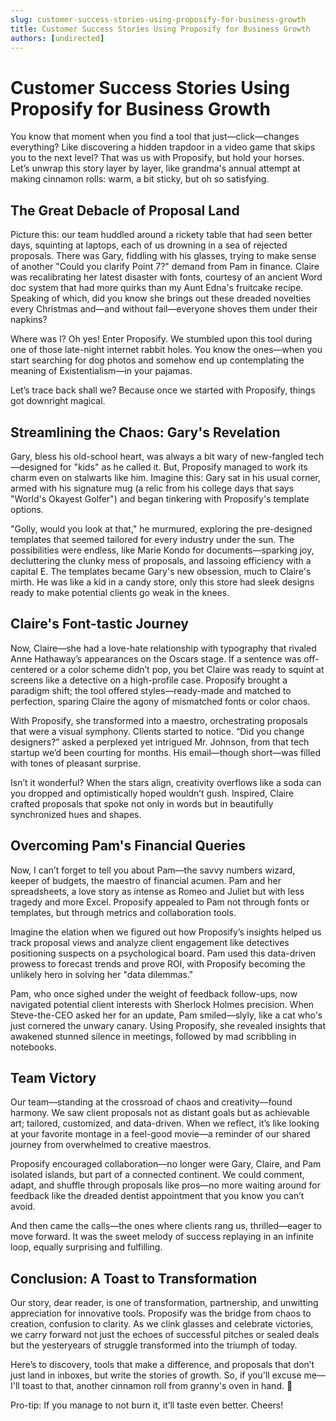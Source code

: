 ```yaml
---
slug: customer-success-stories-using-proposify-for-business-growth
title: Customer Success Stories Using Proposify for Business Growth
authors: [undirected]
---
```



# Customer Success Stories Using Proposify for Business Growth

You know that moment when you find a tool that just—click—changes everything? Like discovering a hidden trapdoor in a video game that skips you to the next level? That was us with Proposify, but hold your horses. Let’s unwrap this story layer by layer, like grandma's annual attempt at making cinnamon rolls: warm, a bit sticky, but oh so satisfying.

## The Great Debacle of Proposal Land

Picture this: our team huddled around a rickety table that had seen better days, squinting at laptops, each of us drowning in a sea of rejected proposals. There was Gary, fiddling with his glasses, trying to make sense of another "Could you clarify Point 7?" demand from Pam in finance. Claire was recalibrating her latest disaster with fonts, courtesy of an ancient Word doc system that had more quirks than my Aunt Edna's fruitcake recipe. Speaking of which, did you know she brings out these dreaded novelties every Christmas and—and without fail—everyone shoves them under their napkins?

Where was I? Oh yes! Enter Proposify. We stumbled upon this tool during one of those late-night internet rabbit holes. You know the ones—when you start searching for dog photos and somehow end up contemplating the meaning of Existentialism—in your pajamas.

Let’s trace back shall we? Because once we started with Proposify, things got downright magical.

## Streamlining the Chaos: Gary's Revelation

Gary, bless his old-school heart, was always a bit wary of new-fangled tech—designed for "kids" as he called it. But, Proposify managed to work its charm even on stalwarts like him. Imagine this: Gary sat in his usual corner, armed with his signature mug (a relic from his college days that says "World's Okayest Golfer") and began tinkering with Proposify's template options.

"Golly, would you look at that," he murmured, exploring the pre-designed templates that seemed tailored for every industry under the sun. The possibilities were endless, like Marie Kondo for documents—sparking joy, decluttering the clunky mess of proposals, and lassoing efficiency with a capital E. The templates became Gary's new obsession, much to Claire's mirth. He was like a kid in a candy store, only this store had sleek designs ready to make potential clients go weak in the knees.

## Claire's Font-tastic Journey

Now, Claire—she had a love-hate relationship with typography that rivaled Anne Hathaway’s appearances on the Oscars stage. If a sentence was off-centered or a color scheme didn’t pop, you bet Claire was ready to squint at screens like a detective on a high-profile case. Proposify brought a paradigm shift; the tool offered styles—ready-made and matched to perfection, sparing Claire the agony of mismatched fonts or color chaos. 

With Proposify, she transformed into a maestro, orchestrating proposals that were a visual symphony. Clients started to notice. “Did you change designers?” asked a perplexed yet intrigued Mr. Johnson, from that tech startup we’d been courting for months. His email—though short—was filled with tones of pleasant surprise.

Isn’t it wonderful? When the stars align, creativity overflows like a soda can you dropped and optimistically hoped wouldn’t gush. Inspired, Claire crafted proposals that spoke not only in words but in beautifully synchronized hues and shapes. 

## Overcoming Pam's Financial Queries

Now, I can’t forget to tell you about Pam—the savvy numbers wizard, keeper of budgets, the maestro of financial acumen. Pam and her spreadsheets, a love story as intense as Romeo and Juliet but with less tragedy and more Excel. Proposify appealed to Pam not through fonts or templates, but through metrics and collaboration tools.

Imagine the elation when we figured out how Proposify’s insights helped us track proposal views and analyze client engagement like detectives positioning suspects on a psychological board. Pam used this data-driven prowess to forecast trends and prove ROI, with Proposify becoming the unlikely hero in solving her "data dilemmas."

Pam, who once sighed under the weight of feedback follow-ups, now navigated potential client interests with Sherlock Holmes precision. When Steve-the-CEO asked her for an update, Pam smiled—slyly, like a cat who's just cornered the unwary canary. Using Proposify, she revealed insights that awakened stunned silence in meetings, followed by mad scribbling in notebooks.

## Team Victory

Our team—standing at the crossroad of chaos and creativity—found harmony. We saw client proposals not as distant goals but as achievable art; tailored, customized, and data-driven. When we reflect, it’s like looking at your favorite montage in a feel-good movie—a reminder of our shared journey from overwhelmed to creative maestros.

Proposify encouraged collaboration—no longer were Gary, Claire, and Pam isolated islands, but part of a connected continent. We could comment, adapt, and shuffle through proposals like pros—no more waiting around for feedback like the dreaded dentist appointment that you know you can’t avoid.

And then came the calls—the ones where clients rang us, thrilled—eager to move forward. It was the sweet melody of success replaying in an infinite loop, equally surprising and fulfilling.

## Conclusion: A Toast to Transformation

Our story, dear reader, is one of transformation, partnership, and unwitting appreciation for innovative tools. Proposify was the bridge from chaos to creation, confusion to clarity. As we clink glasses and celebrate victories, we carry forward not just the echoes of successful pitches or sealed deals but the yesteryears of struggle transformed into the triumph of today.

Here’s to discovery, tools that make a difference, and proposals that don’t just land in inboxes, but write the stories of growth. So, if you'll excuse me—I'll toast to that, another cinnamon roll from granny's oven in hand. 🥂

Pro-tip: If you manage to not burn it, it’ll taste even better. Cheers!